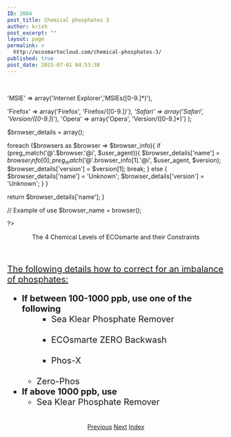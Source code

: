```yaml
---
ID: 2004
post_title: Chemical phosphates 3
author: krish
post_excerpt: ""
layout: page
permalink: >
  http://ecosmartecloud.com/chemical-phosphates-3/
published: true
post_date: 2015-07-01 04:53:38
---
```

&nbsp;

<!--?php function browser(){ $user_agent = $_SERVER['HTTP_USER_AGENT']; $browsers = array( 'Chrome' =&gt; array('Google Chrome','Chrome/(.*)s'),&lt;br ?--> 'MSIE' =&gt; array('Internet Explorer','MSIEs([0-9.]*)'),
'Firefox' =&gt; array('Firefox', 'Firefox/([0-9.]*)'),
'Safari' =&gt; array('Safari', 'Version/([0-9.]*)'),
'Opera' =&gt; array('Opera', 'Version/([0-9.]*)')
);

$browser_details = array();

foreach ($browsers as $browser =&gt; $browser_info){
if (preg_match('@'.$browser.'@i', $user_agent)){
$browser_details['name'] = $browser_info[0];
preg_match('@'.$browser_info[1].'@i', $user_agent, $version);
$browser_details['version'] = $version[1];
break;
} else {
$browser_details['name'] = 'Unknown';
$browser_details['version'] = 'Unknown';
}
}

return $browser_details['name'];
}

// Example of use
$browser_name = browser();

?&gt;

<center>The 4 Chemical Levels of ECOsmarte and their Constraints</center>&nbsp;

<center><img src="http://ecosmartecloud.com/wp-admin/php/eco_res/round_button_phos.png" alt="" /></center>&nbsp;
<p style="font-size: 20px;"><u>The following details how to correct for an imbalance of phosphates:</u></p>

<ul style="font-size: 20px;">
 	<li style="list-style-type: square;"><b>If between 100-1000 ppb, use one of the following</b>
<ul>
 	<li style="list-style-type: none">
<ul>
 	<li>Sea Klear Phosphate Remover</li>
</ul>
</li>
</ul>
&nbsp;
<ul>
 	<li style="list-style-type: none">
<ul>
 	<li>ECOsmarte ZERO Backwash</li>
</ul>
</li>
</ul>
&nbsp;
<ul>
 	<li style="list-style-type: none">
<ul>
 	<li>Phos-X</li>
</ul>
</li>
</ul>
&nbsp;
<ul>
 	<li>Zero-Phos</li>
</ul>
</li>
 	<li style="list-style-type: square;"><b>If above 1000 ppb, use</b>
<ul>
 	<li>Sea Klear Phosphate Remover</li>
</ul>
</li>
</ul>
&nbsp;

<center><a class="button blue" href="/?page_id=1924">Previous</a> <a class="button blue" href="/?page_id=1933">Next</a> <a class="button blue" href="/?page_id=1883">Index</a></center>&nbsp;

&nbsp;
